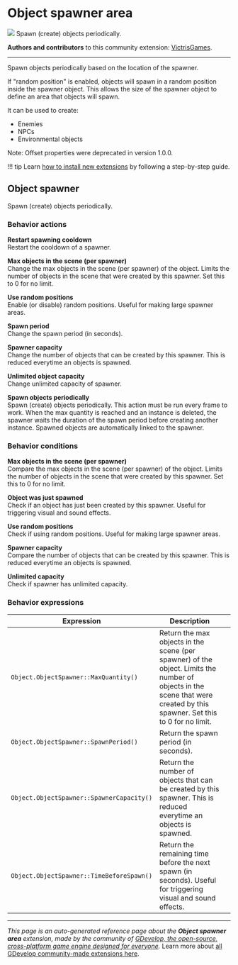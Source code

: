 # Object spawner area

<img src="https://resources.gdevelop-app.com/assets/Icons/plus-one.svg" class="extension-icon"></img>
Spawn (create) objects periodically.

**Authors and contributors** to this community extension: [VictrisGames](https://gd.games/VictrisGames).

---

Spawn objects periodically based on the location of the spawner.  

If "random position" is enabled, objects will spawn in a random position inside the spawner object. 
This allows the size of the spawner object to define an area that objects will spawn.

It can be used to create:

- Enemies
- NPCs
- Environmental objects

Note: Offset properties were deprecated in version 1.0.0.

!!! tip
    Learn [how to install new extensions](/gdevelop5/extensions/search) by following a step-by-step guide.



## Object spawner 

Spawn (create) objects periodically. 

### Behavior actions

**Restart spawning cooldown**  
Restart the cooldown of a spawner.

**Max objects in the scene (per spawner)**  
Change the max objects in the scene (per spawner) of the object. Limits the number of objects in the scene that were created by this spawner. Set this to 0 for no limit.

**Use random positions**  
Enable (or disable) random positions. Useful for making large spawner areas.

**Spawn period**  
Change the spawn period (in seconds).

**Spawner capacity**  
Change the number of objects that can be created by this spawner. This is reduced everytime an objects is spawned.

**Unlimited object capacity**  
Change unlimited capacity of spawner.

**Spawn objects periodically**  
Spawn (create) objects periodically. This action must be run every frame to work. When the max quantity is reached and an instance is deleted, the spawner waits the duration of the spawn period before creating another instance. Spawned objects are automatically linked to the spawner.

### Behavior conditions

**Max objects in the scene (per spawner)**  
Compare the max objects in the scene (per spawner) of the object. Limits the number of objects in the scene that were created by this spawner. Set this to 0 for no limit.

**Object was just spawned**  
Check if an object has just been created by this spawner. Useful for triggering visual and sound effects.

**Use random positions**  
Check if using random positions. Useful for making large spawner areas.

**Spawner capacity**  
Compare the number of objects that can be created by this spawner. This is reduced everytime an objects is spawned.

**Unlimited capacity**  
Check if spawner has unlimited capacity.

### Behavior expressions

| Expression | Description |  |
|-----|-----|-----|
| `Object.ObjectSpawner::MaxQuantity()` | Return the max objects in the scene (per spawner) of the object. Limits the number of objects in the scene that were created by this spawner. Set this to 0 for no limit. ||
| `Object.ObjectSpawner::SpawnPeriod()` | Return the spawn period (in seconds). ||
| `Object.ObjectSpawner::SpawnerCapacity()` | Return the number of objects that can be created by this spawner. This is reduced everytime an objects is spawned. ||
| `Object.ObjectSpawner::TimeBeforeSpawn()` | Return the remaining time before the next spawn (in seconds). Useful for triggering visual and sound effects. ||

---

*This page is an auto-generated reference page about the **Object spawner area** extension, made by the community of [GDevelop, the open-source, cross-platform game engine designed for everyone](https://gdevelop.io/).* Learn more about [all GDevelop community-made extensions here](/gdevelop5/extensions).